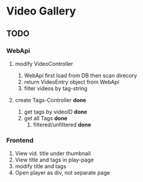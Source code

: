 # Video Gallery
## TODO
### WebApi

1. modify VideoController
	1. WebApi first load from DB then scan direcory
	1. return VideoEntry object from WebApi
	3. filter videos by tag-string

3. create Tags-Controller **done**
	1. get tags by videoID **done**
	2. get all Tags **done**
		1. filtered/unfiltered **done**

### Frontend

1. View vid. title under thumbnail
2. View title and tags in play-page
4. modify title and tags
3. Open player as div, not separate page
